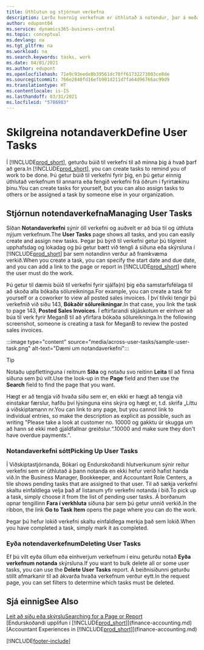 ```yaml
---
title: Úthlutun og stjórnun verkefna
description: Lærðu hvernig verkefnum er úthlutað á notendur, þar á meðal endurskoðandann þinn, í Business Central, og hvernig verk samþykkt og þeim lokið.
author: edupont04
ms.service: dynamics365-business-central
ms.topic: conceptual
ms.devlang: na
ms.tgt_pltfrm: na
ms.workload: na
ms.search.keywords: tasks, work
ms.date: 04/01/2021
ms.author: edupont
ms.openlocfilehash: 71e9c93eede8b39561dc78ff61732273003ce8de
ms.sourcegitcommit: 766e2840fd16efb901d211d7fa64d96766ac99d9
ms.translationtype: HT
ms.contentlocale: is-IS
ms.lasthandoff: 03/31/2021
ms.locfileid: "5786983"
---
```

# <a name="define-user-tasks"></a><span data-ttu-id="82d19-103">Skilgreina notandaverk</span><span class="sxs-lookup"><span data-stu-id="82d19-103">Define User Tasks</span></span>

<span data-ttu-id="82d19-104">Í [!INCLUDE[prod_short](includes/prod_short.md)], geturðu búið til verkefni til að minna þig á hvað þarf að gera.</span><span class="sxs-lookup"><span data-stu-id="82d19-104">In [!INCLUDE[prod_short](includes/prod_short.md)], you can create tasks to remind you of work to be done.</span></span> <span data-ttu-id="82d19-105">Þú getur búið til verkefni fyrir þig, en þú getur einnig úthlutað verkefnum til annarra eða fengið verkefni frá öðrum í fyrirtækinu þínu.</span><span class="sxs-lookup"><span data-stu-id="82d19-105">You can create tasks for yourself, but you can also assign tasks to others or be assigned a task by someone else in your organization.</span></span>  

## <a name="managing-user-tasks"></a><span data-ttu-id="82d19-106">Stjórnun notendaverkefna</span><span class="sxs-lookup"><span data-stu-id="82d19-106">Managing User Tasks</span></span>

<span data-ttu-id="82d19-107">Síðan **Notandaverkefni** sýnir öll verkefni og auðvelt er að búa til og úthluta nýjum verkefnum.</span><span class="sxs-lookup"><span data-stu-id="82d19-107">The **User Tasks** page shows all tasks, and you can easily create and assign new tasks.</span></span> <span data-ttu-id="82d19-108">Þegar þú býrð til verkefni getur þú tilgreint upphafsdag og lokadag og þú getur bætt við tengli á síðuna eða skýrsluna í [!INCLUDE[prod_short](includes/prod_short.md)] þar sem notandinn verður að framkvæma verkið.</span><span class="sxs-lookup"><span data-stu-id="82d19-108">When you create a task, you can specify the start date and due date, and you can add a link to the page or report in [!INCLUDE[prod_short](includes/prod_short.md)] where the user must do the work.</span></span>  

<span data-ttu-id="82d19-109">Þú getur til dæmis búið til verkefni fyrir sjálfa(n) þig eða samstarfsfélaga til að skoða alla bókaða sölureikninga.</span><span class="sxs-lookup"><span data-stu-id="82d19-109">For example, you can create a task for yourself or a coworker to view all posted sales invoices.</span></span> <span data-ttu-id="82d19-110">Í því tilviki tengir þú verkefnið við síðu 143, **Bókaðir sölureikningar**.</span><span class="sxs-lookup"><span data-stu-id="82d19-110">In that case, you link the task to page 143, **Posted Sales Invoices**.</span></span> <span data-ttu-id="82d19-111">Í eftirfarandi skjáskotum er einhver að búa til verk fyrir MeganB til að yfirfara bókaða sölureikninga.</span><span class="sxs-lookup"><span data-stu-id="82d19-111">In the following screenshot, someone is creating a task for MeganB to review the posted sales invoices.</span></span>  

:::image type="content" source="media/across-user-tasks/sample-user-task.png" alt-text="Dæmi um notandaverkefni":::

> [!TIP]  
> <span data-ttu-id="82d19-113">Notaðu uppflettinguna í reitnum **Síða** og notaðu svo reitinn **Leita** til að finna síðuna sem þú vilt.</span><span class="sxs-lookup"><span data-stu-id="82d19-113">Use the look-up in the **Page** field and then use the **Search** field to find the page that you want.</span></span>  
>
> <span data-ttu-id="82d19-114">Hægt er að tengja við hvaða síðu sem er, en ekki er hægt að tengja við einstakar færslur, hafðu því lýsinguna eins skýra og hægt er, t.d. skrifa „Líttu á viðskiptamann nr.</span><span class="sxs-lookup"><span data-stu-id="82d19-114">You can link to any page, but you cannot link to individual entries, so make the description as explicit as possible, such as writing "Please take a look at customer no.</span></span> <span data-ttu-id="82d19-115">10000 og gakktu úr skugga um að hann sé ekki með gjaldfallnar greiðslur.“.</span><span class="sxs-lookup"><span data-stu-id="82d19-115">10000 and make sure they don't have overdue payments.".</span></span>

### <a name="picking-up-user-tasks"></a><span data-ttu-id="82d19-116">Notandaverkefni sótt</span><span class="sxs-lookup"><span data-stu-id="82d19-116">Picking Up User Tasks</span></span>

<span data-ttu-id="82d19-117">Í Viðskiptastjórnanda, Bókari og Endurskoðandi hlutverkunum sýnir reitur verkefni sem er úthlutað á þann notanda en ekki hefur verið hafist handa við.</span><span class="sxs-lookup"><span data-stu-id="82d19-117">In the Business Manager, Bookkeeper, and Accountant Role Centers, a tile shows pending tasks that are assigned to that user.</span></span> <span data-ttu-id="82d19-118">Til að sækja verkefni skaltu einfaldlega velja það af listanum yfir verkefni notanda í bið.</span><span class="sxs-lookup"><span data-stu-id="82d19-118">To pick up a task, simply choose it from the list of pending user tasks.</span></span> <span data-ttu-id="82d19-119">Á borðanum opnar tengillinn **Fara í verkhluta** síðuna þar sem þú getur unnið verkið.</span><span class="sxs-lookup"><span data-stu-id="82d19-119">In the ribbon, the link **Go to Task Item** opens the page where you can do the work.</span></span>  

<span data-ttu-id="82d19-120">Þegar þú hefur lokið verkefni skaltu einfaldlega merkja það sem lokið.</span><span class="sxs-lookup"><span data-stu-id="82d19-120">When you have completed a task, simply mark it as completed.</span></span>  

### <a name="deleting-user-tasks"></a><span data-ttu-id="82d19-121">Eyða notendaverkefnum</span><span class="sxs-lookup"><span data-stu-id="82d19-121">Deleting User Tasks</span></span>

<span data-ttu-id="82d19-122">Ef þú vilt eyða öllum eða einhverjum verkefnum í einu geturðu notað **Eyða verkefnum notanda** skýrsluna.</span><span class="sxs-lookup"><span data-stu-id="82d19-122">If you want to bulk delete all or some user tasks, you can use the **Delete User Tasks** report.</span></span> <span data-ttu-id="82d19-123">Á beiðnisíðunni geturðu stillt afmarkanir til að ákvarða hvaða verkefnum verður eytt.</span><span class="sxs-lookup"><span data-stu-id="82d19-123">In the request page, you can set filters to determine which tasks must be deleted.</span></span>  

## <a name="see-also"></a><span data-ttu-id="82d19-124">Sjá einnig</span><span class="sxs-lookup"><span data-stu-id="82d19-124">See Also</span></span>

[<span data-ttu-id="82d19-125">Leit að síðu eða skýrslu</span><span class="sxs-lookup"><span data-stu-id="82d19-125">Searching for a Page or Report</span></span>](ui-search.md)  
<span data-ttu-id="82d19-126">[Endurskoðandi upplifun í [!INCLUDE[prod_short](includes/prod_short.md)]](finance-accounting.md)</span><span class="sxs-lookup"><span data-stu-id="82d19-126">[Accountant Experiences in [!INCLUDE[prod_short](includes/prod_short.md)]](finance-accounting.md)</span></span>  


[!INCLUDE[footer-include](includes/footer-banner.md)]